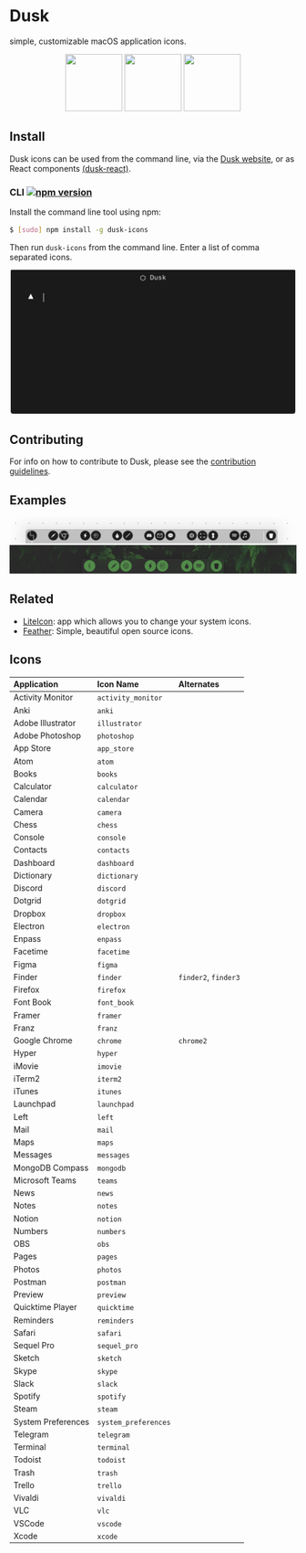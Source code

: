 # Dusk

simple, customizable macOS application icons.

<p align="center">
  <img height="100" width="100" src="https://github.com/pacocoursey/Dusk/blob/master/assets/safari.png?raw=true">
  <img height="100" width="100" src="https://github.com/pacocoursey/Dusk/blob/master/assets/hyper.png?raw=true">
  <img height="100" width="100" src="https://github.com/pacocoursey/Dusk/blob/master/assets/atom.png?raw=true">
</p>

## Install

Dusk icons can be used from the command line, via the [Dusk website](https://dusk.now.sh), or as React components [(dusk-react)](https://github.com/pacocoursey/dusk-react).

### CLI [![npm version](https://badge.fury.io/js/dusk-icons.svg)](https://badge.fury.io/js/dusk-icons)

Install the command line tool using npm:

```bash
$ [sudo] npm install -g dusk-icons
```

Then run `dusk-icons` from the command line. Enter a list of comma separated icons.

<p align="center">
  <img src="assets/example.gif" width="500px" />
</p>

## Contributing

For info on how to contribute to Dusk, please see the [contribution guidelines](https://github.com/pacocoursey/dusk/blob/master/CONTRIBUTING.md).

## Examples

![Dusk Customized Dock Example](assets/dock.png)
![Dusk Customized Dock Example 2](assets/dock2.png)

## Related

- [LiteIcon](https://freemacsoft.net/liteicon/): app which allows you to change your system icons.
- [Feather](https://github.com/colebemis/feather): Simple, beautiful open source icons.

## Icons

| Application | Icon Name | Alternates |
| :---------- | :-------- | :--------- |
| Activity Monitor    | `activity_monitor`  |
| Anki | `anki` |
| Adobe Illustrator | `illustrator` |
| Adobe Photoshop | `photoshop` |
| App Store | `app_store` |
| Atom | `atom` |
| Books | `books` |
| Calculator | `calculator` |
| Calendar | `calendar` |
| Camera | `camera` |
| Chess | `chess` |
| Console | `console` |
| Contacts | `contacts` |
| Dashboard | `dashboard` |
| Dictionary | `dictionary` |
| Discord | `discord` |
| Dotgrid | `dotgrid` |
| Dropbox | `dropbox` |
| Electron | `electron` |
| Enpass | `enpass` |
| Facetime | `facetime` |
| Figma | `figma` |
| Finder | `finder` | `finder2`, `finder3` |
| Firefox | `firefox` |
| Font Book | `font_book` |
| Framer | `framer` |
| Franz | `franz` |
| Google Chrome | `chrome` | `chrome2` |
| Hyper | `hyper` |
| iMovie | `imovie` |
| iTerm2 | `iterm2` |
| iTunes | `itunes` |
| Launchpad | `launchpad` |
| Left | `left` |
| Mail | `mail` |
| Maps | `maps` |
| Messages | `messages` |
| MongoDB Compass | `mongodb` |
| Microsoft Teams | `teams` |
| News | `news` |
| Notes | `notes` |
| Notion | `notion` |
| Numbers | `numbers` |
| OBS | `obs` |
| Pages | `pages` |
| Photos | `photos` |
| Postman | `postman` |
| Preview | `preview` |
| Quicktime Player | `quicktime` |
| Reminders | `reminders` |
| Safari | `safari` |
| Sequel Pro | `sequel_pro` |
| Sketch | `sketch` |
| Skype | `skype` |
| Slack | `slack` |
| Spotify | `spotify` |
| Steam | `steam` |
| System Preferences | `system_preferences` |
| Telegram | `telegram` |
| Terminal | `terminal` |
| Todoist | `todoist` |
| Trash | `trash` |
| Trello | `trello` |
| Vivaldi | `vivaldi` |
| VLC | `vlc` |
| VSCode | `vscode` |
| Xcode | `xcode` |
